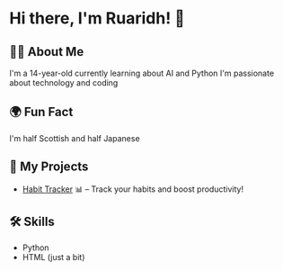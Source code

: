 # Hi there, I'm Ruaridh! 👋

## 👨‍💻 About Me

I'm a 14-year-old currently learning about AI and Python
I'm passionate about technology and coding

## 🌍 Fun Fact

I'm half Scottish and half Japanese 

## 🚀 My Projects

- [Habit Tracker](https://github.com/Ruaridhmacdonald26/Habit-Tracker-app) 📊 – Track your habits and boost productivity!

## 🛠️ Skills

- Python 
- HTML (just a bit)
